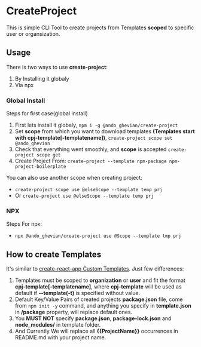 # CreateProject
This is simple CLI Tool to create projects from Templates **scoped** to specific user or organsization.

## Usage
There is two ways to use **create-project**:
1. By Installing it globaly
2. Via npx

### Global Install
Steps for first case(global install)
1. First lets install it globaly, `npm i -g @ando_ghevian/create-project`
2. Set **scope** from which you want to download templates **(Templates start with cpj-template[-templatename])**, `create-project scope set @ando_ghevian`
3. Check that everything went smoothly, and **scope** is accepted `create-project scope get`
4. Create Project From: `create-project --template npm-package npm-project-boilerplate`

You can also use another scope when creating project:
- `create-project scope use @elseScope --template temp prj`
- Or `create-project use @elseScope --template temp prj`

### NPX
Steps For npx:
- `npx @ando_ghevian/create-project use @Scope --template tmp prj`

## How to create Templates
It's similar to [create-react-app Custom Templates](https://create-react-app.dev/docs/custom-templates/#building-a-template). Just few differences:
1. Templates must be scoped to **organization** or **user** and fit the format **cpj-template[-templatename]**, where **cpj-template** will be used as default if **--template(-t)** is specified without value.
1. Default Key/Value Pairs of created projects **package.json** file, come from `npm init -y` command, and anything you specify in **template.json** in **/package** property, will replace default ones.
1. You **MUST NOT** specify **package.json**, **package-lock.json** and **node_modules/** in template folder.
1. And Currently We will replace all **{{ProjectName}}** occurrences in README.md with your project name.